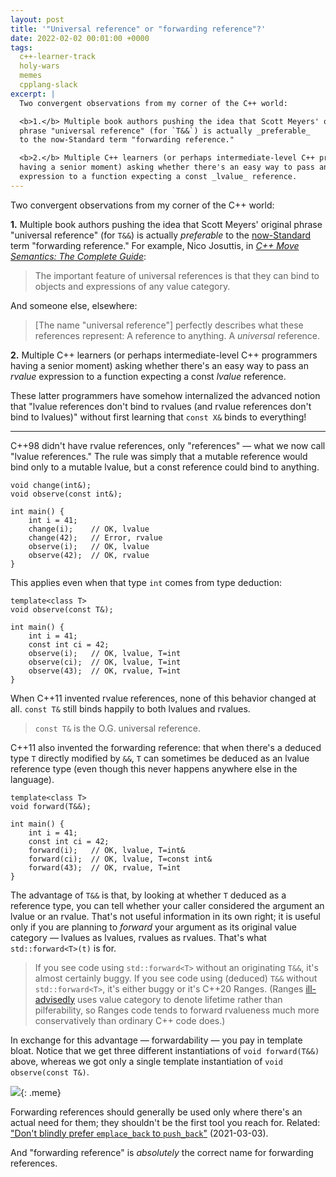 ```yaml
---
layout: post
title: '"Universal reference" or "forwarding reference"?'
date: 2022-02-02 00:01:00 +0000
tags:
  c++-learner-track
  holy-wars
  memes
  cpplang-slack
excerpt: |
  Two convergent observations from my corner of the C++ world:

  <b>1.</b> Multiple book authors pushing the idea that Scott Meyers' original
  phrase "universal reference" (for `T&&`) is actually _preferable_
  to the now-Standard term "forwarding reference."

  <b>2.</b> Multiple C++ learners (or perhaps intermediate-level C++ programmers
  having a senior moment) asking whether there's an easy way to pass an _rvalue_
  expression to a function expecting a const _lvalue_ reference.
---
```


Two convergent observations from my corner of the C++ world:

<b>1.</b> Multiple book authors pushing the idea that Scott Meyers' original
phrase "universal reference" (for `T&&`) is actually _preferable_
to the [now-Standard](https://timsong-cpp.github.io/cppwp/n4861/temp.deduct#call-3.sentence-3)
term "forwarding reference." For example,
Nico Josuttis, in [_C++ Move Semantics: The Complete Guide_](https://leanpub.com/cppmove):

> The important feature of universal references is that they can
> bind to objects and expressions of any value category.

And someone else, elsewhere:

> [The name "universal reference"] perfectly describes what these references represent:
> A reference to anything. A _universal_ reference.

<b>2.</b> Multiple C++ learners (or perhaps intermediate-level C++ programmers
having a senior moment) asking whether there's an easy way to pass an _rvalue_
expression to a function expecting a const _lvalue_ reference.

These latter programmers have somehow internalized the advanced notion that
"lvalue references don't bind to rvalues (and rvalue references don't bind to lvalues)"
without first learning that `const X&` binds to everything!

----

C++98 didn't have rvalue references, only "references" — what we now call
"lvalue references." The rule was simply that a mutable reference would bind only to
a mutable lvalue, but a const reference could bind to anything.

    void change(int&);
    void observe(const int&);

    int main() {
        int i = 41;
        change(i);    // OK, lvalue
        change(42);   // Error, rvalue
        observe(i);   // OK, lvalue
        observe(42);  // OK, rvalue
    }

This applies even when that type `int` comes from type deduction:

    template<class T>
    void observe(const T&);

    int main() {
        int i = 41;
        const int ci = 42;
        observe(i);   // OK, lvalue, T=int
        observe(ci);  // OK, lvalue, T=int
        observe(43);  // OK, rvalue, T=int
    }

When C++11 invented rvalue references, none of this behavior changed at all.
`const T&` still binds happily to both lvalues and rvalues.

> `const T&` is the O.G. universal reference.

C++11 also invented the forwarding reference: that when there's a deduced type `T`
directly modified by `&&`, `T` can sometimes be deduced as an lvalue reference type
(even though this never happens anywhere else in the language).

    template<class T>
    void forward(T&&);

    int main() {
        int i = 41;
        const int ci = 42;
        forward(i);   // OK, lvalue, T=int&
        forward(ci);  // OK, lvalue, T=const int&
        forward(43);  // OK, rvalue, T=int
    }

The advantage of `T&&` is that, by looking at whether `T` deduced as a reference type,
you can tell whether your caller considered the argument an lvalue or an rvalue.
That's not useful information in its own right; it is useful only if you are planning
to _forward_ your argument as its original value category — lvalues as lvalues, rvalues
as rvalues. That's what `std::forward<T>(t)` is for.

> If you see code using `std::forward<T>` without an originating `T&&`, it's almost certainly
> buggy. If you see code using (deduced) `T&&` without `std::forward<T>`, it's either buggy
> or it's C++20 Ranges. (Ranges [ill-advisedly](/blog/2019/03/11/value-category-is-not-lifetime/)
> uses value category to denote lifetime rather than pilferability, so Ranges code
> tends to forward rvalueness much more conservatively than ordinary C++ code does.)

In exchange for this advantage — forwardability — you pay in template bloat. Notice that
we get three different instantiations of `void forward(T&&)` above, whereas we got only
a single template instantiation of `void observe(const T&)`.

![](/blog/images/2022-02-02-look-what-they-need.jpg){: .meme}

Forwarding references should generally be used only where there's an actual need for them;
they shouldn't be the first tool you reach for. Related:
["Don't blindly prefer `emplace_back` to `push_back`"](/blog/2021/03/03/push-back-emplace-back/) (2021-03-03).

And "forwarding reference" is _absolutely_ the correct name for forwarding references.

